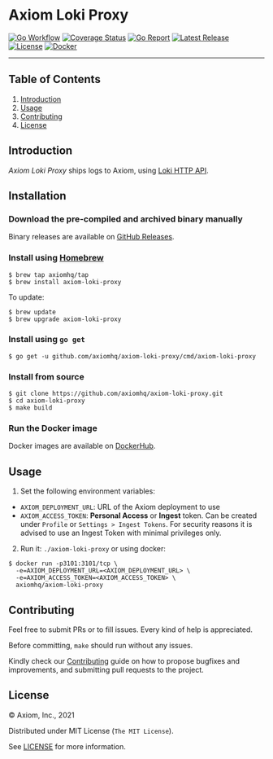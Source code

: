 # Axiom Loki Proxy

[![Go Workflow][go_workflow_badge]][go_workflow]
[![Coverage Status][coverage_badge]][coverage]
[![Go Report][report_badge]][report]
[![Latest Release][release_badge]][release]
[![License][license_badge]][license]
[![Docker][docker_badge]][docker]

---

## Table of Contents

1. [Introduction](#introduction)
1. [Usage](#usage)
1. [Contributing](#contributing)
1. [License](#license)

## Introduction

_Axiom Loki Proxy_ ships logs to Axiom, using [Loki HTTP API][1].

  [1]: https://grafana.com/docs/loki/latest/api/#post-lokiapiv1push

## Installation

### Download the pre-compiled and archived binary manually

Binary releases are available on [GitHub Releases][2].

  [2]: https://github.com/axiomhq/axiom-loki-proxy/releases/latest

### Install using [Homebrew](https://brew.sh)

```shell
$ brew tap axiomhq/tap
$ brew install axiom-loki-proxy
```

To update:

```shell
$ brew update
$ brew upgrade axiom-loki-proxy
```

### Install using `go get`

```shell
$ go get -u github.com/axiomhq/axiom-loki-proxy/cmd/axiom-loki-proxy
```

### Install from source

```shell
$ git clone https://github.com/axiomhq/axiom-loki-proxy.git
$ cd axiom-loki-proxy
$ make build
```

### Run the Docker image

Docker images are available on [DockerHub][docker].

## Usage

1. Set the following environment variables:

* `AXIOM_DEPLOYMENT_URL`: URL of the Axiom deployment to use
* `AXIOM_ACCESS_TOKEN`: **Personal Access** or **Ingest** token. Can be
created under `Profile` or `Settings > Ingest Tokens`. For security reasons
it is advised to use an Ingest Token with minimal privileges only.

2. Run it: `./axiom-loki-proxy` or using docker:

```shell
$ docker run -p3101:3101/tcp \
  -e=AXIOM_DEPLOYMENT_URL=<AXIOM_DEPLOYMENT_URL> \
  -e=AXIOM_ACCESS_TOKEN=<AXIOM_ACCESS_TOKEN> \
  axiomhq/axiom-loki-proxy
```

## Contributing

Feel free to submit PRs or to fill issues. Every kind of help is appreciated. 

Before committing, `make` should run without any issues.

Kindly check our [Contributing](Contributing.md) guide on how to propose
bugfixes and improvements, and submitting pull requests to the project.

## License

&copy; Axiom, Inc., 2021

Distributed under MIT License (`The MIT License`).

See [LICENSE](LICENSE) for more information.

<!-- Badges -->

[go_workflow]: https://github.com/axiomhq/axiom-loki-proxy/actions?query=workflow%3Ago
[go_workflow_badge]: https://img.shields.io/github/workflow/status/axiomhq/axiom-loki-proxy/go?style=flat-square&ghcache=unused
[coverage]: https://codecov.io/gh/axiomhq/axiom-loki-proxy
[coverage_badge]: https://img.shields.io/codecov/c/github/axiomhq/axiom-loki-proxy.svg?style=flat-square&ghcache=unused
[report]: https://goreportcard.com/report/github.com/axiomhq/axiom-loki-proxy
[report_badge]: https://goreportcard.com/badge/github.com/axiomhq/axiom-loki-proxy?style=flat-square&ghcache=unused
[release]: https://github.com/axiomhq/axiom-loki-proxy/releases/latest
[release_badge]: https://img.shields.io/github/release/axiomhq/axiom-loki-proxy.svg?style=flat-square&ghcache=unused
[license]: https://opensource.org/licenses/MIT
[license_badge]: https://img.shields.io/github/license/axiomhq/axiom-loki-proxy.svg?color=blue&style=flat-square&ghcache=unused
[docker]: https://hub.docker.com/r/axiomhq/axiom-loki-proxy
[docker_badge]: https://img.shields.io/docker/pulls/axiomhq/axiom-loki-proxy.svg?style=flat-square&ghcache=unused

